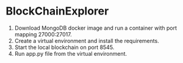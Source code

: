 # BlockChainExplorer

1. Download MongoDB docker image and run a container with port mapping 27000:27017.
2. Create a virtual environment and install the requirements.
3. Start the local blockchain on port 8545.
4. Run app.py file from the virtual environment. 